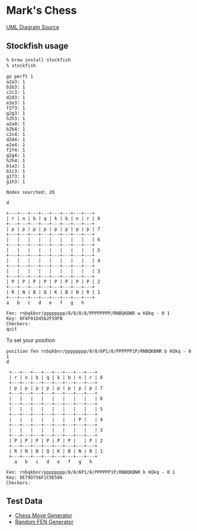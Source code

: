 # Mark's Chess

[UML Diagram Source](https://www.planttext.com/?text=NPBFJiCm3CRlVWeVEw7n01M7mIHW1wH9GrmGXz2wQrYQeDYb8E3ToR_HWPJ3vv-TsFwK5OloCWu6W0_QedTC0AB54AwDOYR69QvxOWQ09XAySigt-0c8PqbMYrdIksRHThyJ9PJuuDvegwcXwYueZ67Yugx9xiI7ucfHOrRm3M2T41hg15sNUq7kg1bVHXPKs2fHoE8yuQIbHp1QuiJ6xNLpZlSzuOqQ2CbspZV487r90jaMOuVZCbkZFiY7RMBhZ6x7GTdC2xdSbB34wV5amDHheRgy4i6pKStX3uYprsMH42V3isLxalNeFLd9vT67-MB8FYYZssWRLw-9Xu8OFZx5WeXEJVrT8B4qtiOATjuDHoqkg7347PsFjz8wozPDTbdcF2LbecBKnLV1foxzpyr-hOBVuNVz0000)

## Stockfish usage

```bash
% brew install stockfish
% stockfish
```

```
go perft 1
a2a3: 1
b2b3: 1
c2c3: 1
d2d3: 1
e2e3: 1
f2f3: 1
g2g3: 1
h2h3: 1
a2a4: 1
b2b4: 1
c2c4: 1
d2d4: 1
e2e4: 1
f2f4: 1
g2g4: 1
h2h4: 1
b1a3: 1
b1c3: 1
g1f3: 1
g1h3: 1

Nodes searched: 20

d

+---+---+---+---+---+---+---+---+
| r | n | b | q | k | b | n | r | 8
+---+---+---+---+---+---+---+---+
| p | p | p | p | p | p | p | p | 7
+---+---+---+---+---+---+---+---+
|   |   |   |   |   |   |   |   | 6
+---+---+---+---+---+---+---+---+
|   |   |   |   |   |   |   |   | 5
+---+---+---+---+---+---+---+---+
|   |   |   |   |   |   |   |   | 4
+---+---+---+---+---+---+---+---+
|   |   |   |   |   |   |   |   | 3
+---+---+---+---+---+---+---+---+
| P | P | P | P | P | P | P | P | 2
+---+---+---+---+---+---+---+---+
| R | N | B | Q | K | B | N | R | 1
+---+---+---+---+---+---+---+---+
a   b   c   d   e   f   g   h

Fen: rnbqkbnr/pppppppp/8/8/8/8/PPPPPPPP/RNBQKBNR w KQkq - 0 1
Key: 8F8F01D4562F59FB
Checkers:
quit
```
To set your position
```
position fen rnbqkbnr/pppppppp/8/8/6P1/8/PPPPPP1P/RNBQKBNR b KQkq - 0 1
d

 +---+---+---+---+---+---+---+---+
 | r | n | b | q | k | b | n | r | 8
 +---+---+---+---+---+---+---+---+
 | p | p | p | p | p | p | p | p | 7
 +---+---+---+---+---+---+---+---+
 |   |   |   |   |   |   |   |   | 6
 +---+---+---+---+---+---+---+---+
 |   |   |   |   |   |   |   |   | 5
 +---+---+---+---+---+---+---+---+
 |   |   |   |   |   |   | P |   | 4
 +---+---+---+---+---+---+---+---+
 |   |   |   |   |   |   |   |   | 3
 +---+---+---+---+---+---+---+---+
 | P | P | P | P | P | P |   | P | 2
 +---+---+---+---+---+---+---+---+
 | R | N | B | Q | K | B | N | R | 1
 +---+---+---+---+---+---+---+---+
   a   b   c   d   e   f   g   h

Fen: rnbqkbnr/pppppppp/8/8/6P1/8/PPPPPP1P/RNBQKBNR b KQkq - 0 1
Key: 8E79D756F2C9E586
Checkers:
```

## Test Data
* [Chess Move Generator](https://github.com/schnitzi/chessmovegen/tree/master)
* [Random FEN Generator](http://bernd.bplaced.net/fengenerator/fengenerator.html)
